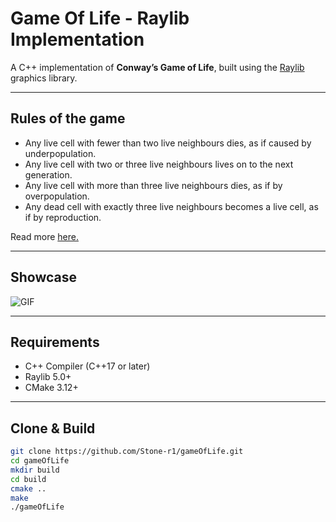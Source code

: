 # Game Of Life - Raylib Implementation

A C++ implementation of **Conway’s Game of Life**, built using the [Raylib](https://www.raylib.com/) graphics library.

--- 

## Rules of the game
- Any live cell with fewer than two live neighbours dies, as if caused by underpopulation.
- Any live cell with two or three live neighbours lives on to the next generation.
- Any live cell with more than three live neighbours dies, as if by overpopulation.
- Any dead cell with exactly three live neighbours becomes a live cell, as if by reproduction.

Read more [here.](https://rustwasm.github.io/book/game-of-life/rules.html)

---

## Showcase

![GIF](gif/gif.gif)

---

## Requirements
- C++ Compiler (C++17 or later)
- Raylib 5.0+
- CMake 3.12+

---

## Clone & Build
```bash
git clone https://github.com/Stone-r1/gameOfLife.git 
cd gameOfLife
mkdir build
cd build
cmake ..
make
./gameOfLife
```
